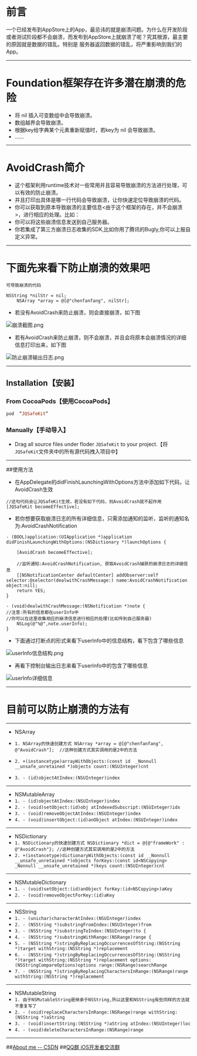 前言
===
一个已经发布到AppStore上的App，最忌讳的就是崩溃问题。为什么在开发阶段或者测试阶段都不会崩溃，而发布到AppStore上就崩溃了呢？究其根源，最主要的原因就是数据的错乱。特别是 服务器返回数据的错乱，将严重影响到我们的App。


---
Foundation框架存在许多潜在崩溃的危险
===
- 将 nil 插入可变数组中会导致崩溃。
- 数组越界会导致崩溃。
- 根据key给字典某个元素重新赋值时，若key为 nil 会导致崩溃。
- ......

---

AvoidCrash简介
===
- 这个框架利用runtime技术对一些常用并且容易导致崩溃的方法进行处理，可以有效的防止崩溃。
- 并且打印出具体是哪一行代码会导致崩溃，让你快速定位导致崩溃的代码。
- 你可以获取到原本导致崩溃的主要信息<由于这个框架的存在，并不会崩溃>，进行相应的处理。比如：
- 你可以将这些崩溃信息发送到自己服务器。
- 你若集成了第三方崩溃日志收集的SDK,比如你用了腾讯的Bugly,你可以上报自定义异常。


---
下面先来看下防止崩溃的效果吧
===

`可导致崩溃的代码`
```
NSString *nilStr = nil;
    NSArray *array = @[@"chenfanfang", nilStr];
```

- 若没有AvoidCrash来防止崩溃，则会直接崩溃，如下图

![崩溃截图.png](https://raw.githubusercontent.com/chenfanfang/AvoidCrash/556cab1b9fa25c8265dd1e8a19c816db20e93c24/AvoidCrashDemo/Screenshot/%E5%B4%A9%E6%BA%83%E6%88%AA%E5%9B%BE.png)


- 若有AvoidCrash来防止崩溃，则不会崩溃，并且会将原本会崩溃情况的详细信息打印出来，如下图

![防止崩溃输出日志.png](https://raw.githubusercontent.com/chenfanfang/AvoidCrash/556cab1b9fa25c8265dd1e8a19c816db20e93c24/AvoidCrashDemo/Screenshot/%E9%98%B2%E6%AD%A2%E5%B4%A9%E6%BA%83%E7%9A%84%E8%BE%93%E5%87%BA%E6%97%A5%E5%BF%97.png)


---

## Installation【安装】

### From CocoaPods【使用CocoaPods】

```ruby
pod  “JQSafeKit”
```

### Manually【手动导入】
- Drag all source files under floder `JQSafeKit` to your project.【将`JQSafeKit`文件夹中的所有源代码拽入项目中】


---
##使用方法

- 在AppDelegate的didFinishLaunchingWithOptions方法中添加如下代码，让AvoidCrash生效

```
//这句代码会让JQSafeKit生效，若没有如下代码，则AvoidCrash就不起作用
[JQSafeKit becomeEffective];
```

- 若你想要获取崩溃日志的所有详细信息，只需添加通知的监听，监听的通知名为:AvoidCrashNotification

```
- (BOOL)application:(UIApplication *)application didFinishLaunchingWithOptions:(NSDictionary *)launchOptions {
    
    [AvoidCrash becomeEffective];
    
    //监听通知:AvoidCrashNotification, 获取AvoidCrash捕获的崩溃日志的详细信息
    [[NSNotificationCenter defaultCenter] addObserver:self selector:@selector(dealwithCrashMessage:) name:AvoidCrashNotification object:nil];
    return YES;
}

- (void)dealwithCrashMessage:(NSNotification *)note {
//注意:所有的信息都在userInfo中
//你可以在这里收集相应的崩溃信息进行相应的处理(比如传到自己服务器)
    NSLog(@"%@",note.userInfo);
}
```

- 下面通过打断点的形式来看下userInfo中的信息结构，看下包含了哪些信息

![userInfo信息结构.png](https://raw.githubusercontent.com/chenfanfang/AvoidCrash/556cab1b9fa25c8265dd1e8a19c816db20e93c24/AvoidCrashDemo/Screenshot/userInfo%E4%BF%A1%E6%81%AF%E7%BB%93%E6%9E%84.png)

- 再看下控制台输出日志来看下userInfo中的包含了哪些信息

![userInfo详细信息](https://raw.githubusercontent.com/chenfanfang/AvoidCrash/556cab1b9fa25c8265dd1e8a19c816db20e93c24/AvoidCrashDemo/Screenshot/userInfo%E8%AF%A6%E7%BB%86%E4%BF%A1%E6%81%AF.png)



---

目前可以防止崩溃的方法有
===
---
- NSArray
-  `1. NSArray的快速创建方式 NSArray *array = @[@"chenfanfang", @"AvoidCrash"];  //这种创建方式其实调用的是2中的方法`
-  `2. +(instancetype)arrayWithObjects:(const id  _Nonnull __unsafe_unretained *)objects count:(NSUInteger)cnt`

- `3. - (id)objectAtIndex:(NSUInteger)index`

---

- NSMutableArray 
- `1. - (id)objectAtIndex:(NSUInteger)index`
- `2. - (void)setObject:(id)obj atIndexedSubscript:(NSUInteger)idx`
- `3. - (void)removeObjectAtIndex:(NSUInteger)index`
- `4. - (void)insertObject:(id)anObject atIndex:(NSUInteger)index`

---

- NSDictionary
- `1. NSDictionary的快速创建方式 NSDictionary *dict = @{@"frameWork" : @"AvoidCrash"}; //这种创建方式其实调用的是2中的方法`
- `2. +(instancetype)dictionaryWithObjects:(const id  _Nonnull __unsafe_unretained *)objects forKeys:(const id<NSCopying>  _Nonnull __unsafe_unretained *)keys count:(NSUInteger)cnt`

---
- NSMutableDictionary
- `1. - (void)setObject:(id)anObject forKey:(id<NSCopying>)aKey`
- `2. - (void)removeObjectForKey:(id)aKey`



---
- NSString
- `1. - (unichar)characterAtIndex:(NSUInteger)index`
- `2. - (NSString *)substringFromIndex:(NSUInteger)from`
- `3. - (NSString *)substringToIndex:(NSUInteger)to {`
- `4. - (NSString *)substringWithRange:(NSRange)range {`
- `5. - (NSString *)stringByReplacingOccurrencesOfString:(NSString *)target withString:(NSString *)replacement`
- `6. - (NSString *)stringByReplacingOccurrencesOfString:(NSString *)target withString:(NSString *)replacement options:(NSStringCompareOptions)options range:(NSRange)searchRange`
- `7. - (NSString *)stringByReplacingCharactersInRange:(NSRange)range withString:(NSString *)replacement`

---

- NSMutableString
- `1. 由于NSMutableString是继承于NSString,所以这里和NSString有些同样的方法就不重复写了`
- `2. - (void)replaceCharactersInRange:(NSRange)range withString:(NSString *)aString`
- `3. - (void)insertString:(NSString *)aString atIndex:(NSUInteger)loc`
- `4. - (void)deleteCharactersInRange:(NSRange)range`



---


##[About me -- CSDN](http://blog.csdn.net/qq_31810357)
##[QQ群 iOS开发者交流群](446310206)





